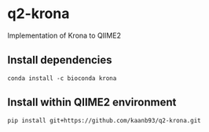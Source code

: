 # q2-krona
Implementation of Krona to QIIME2

## Install dependencies
```
conda install -c bioconda krona
```

## Install within QIIME2 environment
```
pip install git+https://github.com/kaanb93/q2-krona.git
```

